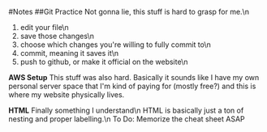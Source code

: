 #Notes
##Git Practice
Not gonna lie, this stuff is hard to grasp for me.\n
1. edit your file\n
2. save those changes\n
3. choose which changes you're willing to fully commit to\n
4. commit, meaning it saves it\n
5. push to github, or make it official on the website\n

**AWS Setup**
This stuff was also hard. Basically it sounds like I have my own personal server space that I'm kind of paying for (mostly free?) and this is where my website physically lives.

**HTML**
Finally something I understand\n
HTML is basically just a ton of nesting and proper labelling.\n
To Do: Memorize the cheat sheet ASAP
